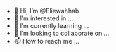- 👋 Hi, I’m @Eliewahhab
- 👀 I’m interested in ...
- 🌱 I’m currently learning ...
- 💞️ I’m looking to collaborate on ...
- 📫 How to reach me ...

<!---
Eliewahhab/Eliewahhab is a ✨ special ✨ repository because its `README.md` (this file) appears on your GitHub profile.
You can click the Preview link to take a look at your changes.
--->
